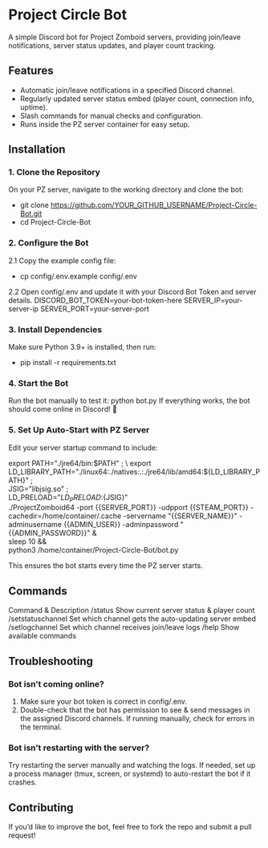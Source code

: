 # Project Circle Bot
A simple Discord bot for Project Zomboid servers, providing join/leave notifications, server status updates, and player count tracking.

## Features
- Automatic join/leave notifications in a specified Discord channel.
- Regularly updated server status embed (player count, connection info, uptime).
- Slash commands for manual checks and configuration.
- Runs inside the PZ server container for easy setup.

## Installation
### 1. Clone the Repository
On your PZ server, navigate to the working directory and clone the bot:
- git clone https://github.com/YOUR_GITHUB_USERNAME/Project-Circle-Bot.git
- cd Project-Circle-Bot

### 2. Configure the Bot
2.1 Copy the example config file:
- cp config/.env.example config/.env

2.2 Open config/.env and update it with your Discord Bot Token and server details.
DISCORD_BOT_TOKEN=your-bot-token-here
SERVER_IP=your-server-ip
SERVER_PORT=your-server-port

### 3. Install Dependencies
Make sure Python 3.9+ is installed, then run:
- pip install -r requirements.txt

### 4. Start the Bot
Run the bot manually to test it:
python bot.py
If everything works, the bot should come online in Discord! 🎉

### 5. Set Up Auto-Start with PZ Server
Edit your server startup command to include:

export PATH="./jre64/bin:$PATH" ; \
export LD_LIBRARY_PATH="./linux64:./natives:.:./jre64/lib/amd64:${LD_LIBRARY_PATH}" ; \
JSIG="libjsig.so" ; \
LD_PRELOAD="${LD_PRELOAD}:${JSIG}" \
./ProjectZomboid64 -port {{SERVER_PORT}} -udpport {{STEAM_PORT}} -cachedir=/home/container/.cache -servername "{{SERVER_NAME}}" -adminusername {{ADMIN_USER}} -adminpassword "{{ADMIN_PASSWORD}}" & \
sleep 10 && \
python3 /home/container/Project-Circle-Bot/bot.py

This ensures the bot starts every time the PZ server starts.

## Commands
Command &	Description
/status	Show current server status & player count
/setstatuschannel	Set which channel gets the auto-updating server embed
/setlogchannel	Set which channel receives join/leave logs
/help	Show available commands

## Troubleshooting
### Bot isn’t coming online?
1. Make sure your bot token is correct in config/.env.
2. Double-check that the bot has permission to see & send messages in the assigned Discord channels.
If running manually, check for errors in the terminal.

### Bot isn’t restarting with the server?
Try restarting the server manually and watching the logs.
If needed, set up a process manager (tmux, screen, or systemd) to auto-restart the bot if it crashes.

## Contributing
If you’d like to improve the bot, feel free to fork the repo and submit a pull request!
